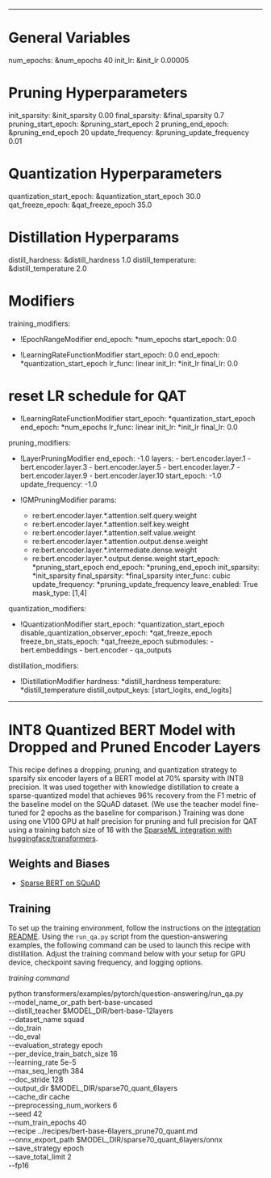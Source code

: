 <!--
Copyright (c) 2021 - present / Neuralmagic, Inc. All Rights Reserved.

Licensed under the Apache License, Version 2.0 (the "License");
you may not use this file except in compliance with the License.
You may obtain a copy of the License at

   http://www.apache.org/licenses/LICENSE-2.0

Unless required by applicable law or agreed to in writing,
software distributed under the License is distributed on an "AS IS" BASIS,
WITHOUT WARRANTIES OR CONDITIONS OF ANY KIND, either express or implied.
See the License for the specific language governing permissions and
limitations under the License.
-->

---
# General Variables
num_epochs: &num_epochs 40
init_lr: &init_lr 0.00005

# Pruning Hyperparameters
init_sparsity: &init_sparsity 0.00
final_sparsity: &final_sparsity 0.7
pruning_start_epoch: &pruning_start_epoch 2
pruning_end_epoch: &pruning_end_epoch 20
update_frequency: &pruning_update_frequency 0.01

# Quantization Hyperparameters
quantization_start_epoch: &quantization_start_epoch 30.0
qat_freeze_epoch: &qat_freeze_epoch 35.0

# Distillation Hyperparams
distill_hardness: &distill_hardness 1.0
distill_temperature: &distill_temperature 2.0

# Modifiers
training_modifiers:
  - !EpochRangeModifier
    end_epoch: *num_epochs
    start_epoch: 0.0
    
  - !LearningRateFunctionModifier
    start_epoch: 0.0
    end_epoch: *quantization_start_epoch
    lr_func: linear
    init_lr: *init_lr
    final_lr: 0.0
    
  # reset LR schedule for QAT
  - !LearningRateFunctionModifier
    start_epoch: *quantization_start_epoch
    end_epoch: *num_epochs
    lr_func: linear
    init_lr: *init_lr
    final_lr: 0.0

pruning_modifiers:
  - !LayerPruningModifier
        end_epoch: -1.0
        layers:
              - bert.encoder.layer.1
              - bert.encoder.layer.3
              - bert.encoder.layer.5
              - bert.encoder.layer.7
              - bert.encoder.layer.9
              - bert.encoder.layer.10
        start_epoch: -1.0
        update_frequency: -1.0

  - !GMPruningModifier
    params:
      - re:bert.encoder.layer.*.attention.self.query.weight
      - re:bert.encoder.layer.*.attention.self.key.weight
      - re:bert.encoder.layer.*.attention.self.value.weight
      - re:bert.encoder.layer.*.attention.output.dense.weight
      - re:bert.encoder.layer.*.intermediate.dense.weight
      - re:bert.encoder.layer.*.output.dense.weight
    start_epoch: *pruning_start_epoch
    end_epoch: *pruning_end_epoch
    init_sparsity: *init_sparsity
    final_sparsity: *final_sparsity
    inter_func: cubic
    update_frequency: *pruning_update_frequency
    leave_enabled: True
    mask_type: [1,4]

quantization_modifiers:
  - !QuantizationModifier
      start_epoch: *quantization_start_epoch
      disable_quantization_observer_epoch: *qat_freeze_epoch
      freeze_bn_stats_epoch: *qat_freeze_epoch
      submodules:
        - bert.embeddings
        - bert.encoder
        - qa_outputs

distillation_modifiers:
  - !DistillationModifier
     hardness: *distill_hardness
     temperature: *distill_temperature
     distill_output_keys: [start_logits, end_logits]
---

# INT8 Quantized BERT Model with Dropped and Pruned Encoder Layers

This recipe defines a dropping, pruning, and quantization strategy to sparsify six encoder
layers of a BERT model at 70% sparsity with INT8 precision. It was used together with knowledge
distillation to create a sparse-quantized model that achieves 96% recovery from the F1 metric of the
baseline model on the SQuAD dataset.
(We use the teacher model fine-tuned for 2 epochs as the baseline for comparison.)
Training was done using one V100 GPU at half precision for pruning and full precision for QAT using a
training batch size of 16 with the
[SparseML integration with huggingface/transformers](https://github.com/neuralmagic/sparseml/tree/main/integrations/huggingface-transformers).

## Weights and Biases

- [Sparse BERT on SQuAD](https://wandb.ai/neuralmagic/huggingface/runs/1ei4qarw?workspace=user-neuralmagic)

## Training

To set up the training environment, follow the instructions on the [integration README](https://github.com/neuralmagic/sparseml/blob/main/integrations/huggingface-transformers/README.md).
Using the `run_qa.py` script from the question-answering examples, the following command can be used to launch this recipe with distillation.
Adjust the training command below with your setup for GPU device, checkpoint saving frequency, and logging options.

*training command*

python transformers/examples/pytorch/question-answering/run_qa.py \
  --model_name_or_path bert-base-uncased \
  --distill_teacher $MODEL_DIR/bert-base-12layers \
  --dataset_name squad \
  --do_train \
  --do_eval \
  --evaluation_strategy epoch \
  --per_device_train_batch_size 16 \
  --learning_rate 5e-5 \
  --max_seq_length 384 \
  --doc_stride 128 \
  --output_dir $MODEL_DIR/sparse70_quant_6layers \
  --cache_dir cache \
  --preprocessing_num_workers 6 \
  --seed 42 \
  --num_train_epochs 40 \
  --recipe ../recipes/bert-base-6layers_prune70_quant.md \
  --onnx_export_path $MODEL_DIR/sparse70_quant_6layers/onnx \
  --save_strategy epoch \
  --save_total_limit 2 \
  --fp16
